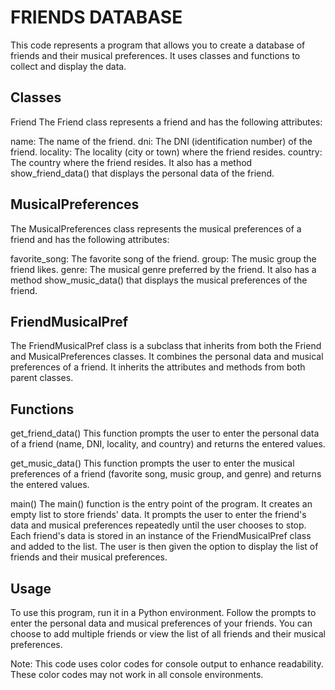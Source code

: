 # FRIENDS DATABASE

This code represents a program that allows you to create a database of friends and their musical preferences. It uses classes and functions to collect and display the data.


## Classes

Friend
The Friend class represents a friend and has the following attributes:

name: The name of the friend.
dni: The DNI (identification number) of the friend.
locality: The locality (city or town) where the friend resides.
country: The country where the friend resides.
It also has a method show_friend_data() that displays the personal data of the friend.


## MusicalPreferences

The MusicalPreferences class represents the musical preferences of a friend and has the following attributes:

favorite_song: The favorite song of the friend.
group: The music group the friend likes.
genre: The musical genre preferred by the friend.
It also has a method show_music_data() that displays the musical preferences of the friend.


## FriendMusicalPref

The FriendMusicalPref class is a subclass that inherits from both the Friend and MusicalPreferences classes. It combines the personal data and musical preferences of a friend. It inherits the attributes and methods from both parent classes.


## Functions

get_friend_data()
This function prompts the user to enter the personal data of a friend (name, DNI, locality, and country) and returns the entered values.

get_music_data()
This function prompts the user to enter the musical preferences of a friend (favorite song, music group, and genre) and returns the entered values.

main()
The main() function is the entry point of the program. It creates an empty list to store friends' data. It prompts the user to enter the friend's data and musical preferences repeatedly until the user chooses to stop. Each friend's data is stored in an instance of the FriendMusicalPref class and added to the list. The user is then given the option to display the list of friends and their musical preferences.


## Usage

To use this program, run it in a Python environment. Follow the prompts to enter the personal data and musical preferences of your friends. You can choose to add multiple friends or view the list of all friends and their musical preferences.

Note: This code uses color codes for console output to enhance readability. These color codes may not work in all console environments.